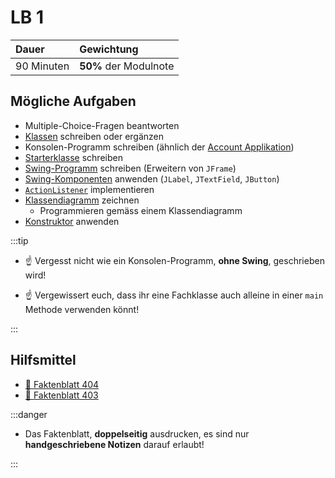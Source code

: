 # LB 1

| **Dauer** | **Gewichtung** |
| :--- | :--- |
| 90 Minuten | **50%** der Modulnote |

## Mögliche Aufgaben

- Multiple-Choice-Fragen beantworten
- [Klassen](../konzepte/fachklassen.md) schreiben oder ergänzen
- Konsolen-Programm schreiben (ähnlich der [Account Applikation](../aufgaben-grundlagen/account-application.md))
- [Starterklasse](../aufgaben-grundlagen/starterklasse.md) schreiben
- [Swing-Programm](../aufgaben-swing/fenster.md) schreiben (Erweitern von `JFrame`)
- [Swing-Komponenten](../aufgaben-swing/komponenten.md) anwenden (`JLabel`, `JTextField`, `JButton`)
- [`ActionListener`](../konzepte/actionlistener.md) implementieren
- [Klassendiagramm](../konzepte/uml.md) zeichnen
    - Programmieren gemäss einem Klassendiagramm
- [Konstruktor](../konzepte/konstruktor.md) anwenden 

:::tip

- :point_up: Vergesst nicht wie ein Konsolen-Programm, **ohne Swing**, geschrieben wird!

- :point_up: Vergewissert euch, dass ihr eine Fachklasse auch alleine in einer `main` Methode verwenden könnt!

:::

## Hilfsmittel

- [:paperclip: Faktenblatt 404](https://drive.google.com/file/d/131h3iXmzMGexMoQLhKLrC9qWRO1LgXd3/view)
- [:paperclip: Faktenblatt 403](https://drive.google.com/file/d/1318FFx6ZBkpmmFzr9xrpZc2zrfEvmjz5/view)

:::danger

- Das Faktenblatt, **doppelseitig** ausdrucken, es sind nur **handgeschriebene Notizen** darauf erlaubt!

:::
